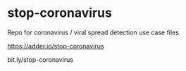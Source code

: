 # stop-coronavirus
Repo for coronavirus / viral spread detection use case files

https://adder.io/stop-coronavirus

bit.ly/stop-coronavirus
